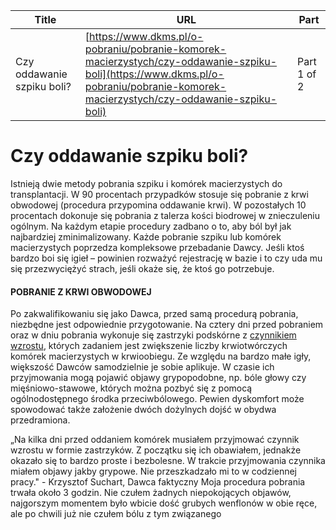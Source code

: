 | **Title**       | **URL**           | **Part**              |
|-----------------|-------------------|-----------------------|
| Czy oddawanie szpiku boli?         | [https://www.dkms.pl/o-pobraniu/pobranie-komorek-macierzystych/czy-oddawanie-szpiku-boli](https://www.dkms.pl/o-pobraniu/pobranie-komorek-macierzystych/czy-oddawanie-szpiku-boli)    | Part 1 of 2          |

# Czy oddawanie szpiku boli?

Istnieją dwie metody pobrania szpiku i komórek macierzystych do transplantacji. W 90 procentach przypadków stosuje się pobranie z krwi obwodowej (procedura przypomina oddawanie krwi). W pozostałych 10 procentach dokonuje się pobrania z talerza kości biodrowej w znieczuleniu ogólnym. Na każdym etapie procedury zadbano o to, aby ból był jak najbardziej zminimalizowany. Każde pobranie szpiku lub komórek macierzystych poprzedza kompleksowe przebadanie Dawcy. Jeśli ktoś bardzo boi się igieł – powinien rozważyć rejestrację w bazie i to czy uda mu się przezwyciężyć strach, jeśli okaże się, że ktoś go potrzebuje. 


#### POBRANIE Z KRWI OBWODOWEJ


Po zakwalifikowaniu się jako Dawca, przed samą procedurą pobrania, niezbędne jest odpowiednie przygotowanie. Na cztery dni przed pobraniem oraz w dniu pobrania wykonuje się zastrzyki podskórne z [czynnikiem wzrostu](/o-pobraniu/pobranie-komorek-macierzystych/czynnik-wzrostu-czym-jest-jak-go-podawac "Czynnik wzrostu – czym jest? Jak go podawać?"), których zadaniem jest zwiększenie liczby krwiotwórczych komórek macierzystych w krwioobiegu. Ze względu na bardzo małe igły, większość Dawców samodzielnie je sobie aplikuje. W czasie ich przyjmowania mogą pojawić objawy grypopodobne, np. bóle głowy czy mięśniowo\-stawowe, których można pozbyć się z pomocą ogólnodostępnego środka przeciwbólowego. Pewien dyskomfort może spowodować także założenie dwóch dożylnych dojść w obydwa przedramiona.


„Na kilka dni przed oddaniem komórek musiałem przyjmować czynnik wzrostu w formie zastrzyków. Z początku się ich obawiałem, jednakże okazało się to bardzo proste i bezbolesne. W trakcie przyjmowania czynnika miałem objawy jakby grypowe. Nie przeszkadzało mi to w codziennej pracy." \- Krzysztof Suchart, Dawca faktyczny
Moja procedura pobrania trwała około 3 godzin. Nie czułem żadnych niepokojących objawów, najgorszym momentem było wbicie dość grubych wenflonów w obie ręce, ale po chwili już nie czułem bólu z tym związanego